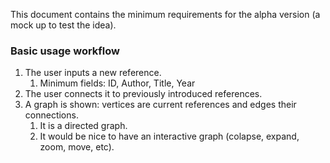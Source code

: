 This document contains the minimum requirements for the alpha version (a mock up to test the idea).

### Basic usage workflow
1. The user inputs a new reference.
	1. Minimum fields: ID, Author, Title, Year
2.	The user connects it to previously introduced references.
3.	A graph is shown: vertices are current references and edges their connections.
	1.	It is a directed graph.
	1.	It would be nice to have an interactive graph (colapse, expand, zoom, move, etc).
